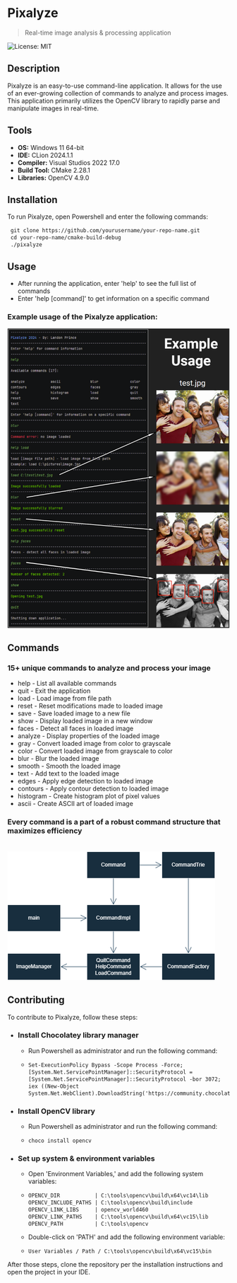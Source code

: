 # Pixalyze 
> Real-time image analysis & processing application

![License: MIT](https://img.shields.io/badge/License-MIT-blue.svg)

## Description
Pixalyze is an easy-to-use command-line application. It allows for the use of an ever-growing collection of commands to analyze and process images.
This application primarily utilizes the OpenCV library to rapidly parse and manipulate images in real-time. 

## Tools 
- __OS:__ Windows 11 64-bit
- __IDE:__ CLion 2024.1.1
- __Compiler:__ Visual Studios 2022 17.0
- __Build Tool:__ CMake 2.28.1
- __Libraries:__ OpenCV 4.9.0

## Installation
To run Pixalyze, open Powershell and enter the following commands:
 ```
  git clone https://github.com/yourusername/your-repo-name.git
  cd your-repo-name/cmake-build-debug
  ./pixalyze
 ```
## Usage
- After running the application, enter 'help' to see the full list of commands
- Enter 'help [command]' to get information on a specific command
### Example usage of the Pixalyze application:<br>
![Example Usage](example_usage.png)

## Commands
### 15+ unique commands to analyze and process your image
- help - List all available commands
- quit - Exit the application
- load - Load image from file path
- reset - Reset modifications made to loaded image
- save - Save loaded image to a new file
- show - Display loaded image in a new window
- faces - Detect all faces in loaded image
- analyze - Display properties of the loaded image
- gray - Convert loaded image from color to grayscale
- color - Convert loaded image from grayscale to color
- blur - Blur the loaded image
- smooth - Smooth the loaded image
- text - Add text to the loaded image
- edges - Apply edge detection to loaded image
- contours - Apply contour detection to loaded image
- histogram - Create histogram plot of pixel values
- ascii - Create ASCII art of loaded image
### Every command is a part of a robust command structure that maximizes efficiency<br><br>
![Command Structure](command_structure.png)

## Contributing
To contribute to Pixalyze, follow these steps:
- ### Install Chocolatey library manager
  - Run Powershell as administrator and run the following command:
  - ```
    Set-ExecutionPolicy Bypass -Scope Process -Force; [System.Net.ServicePointManager]::SecurityProtocol = [System.Net.ServicePointManager]::SecurityProtocol -bor 3072; iex ((New-Object System.Net.WebClient).DownloadString('https://community.chocolatey.org/install.ps1'))
- ### Install OpenCV library
  - Run Powershell as administrator and run the following command:
  - ```
    choco install opencv   
- ### Set up system & environment variables
  - Open 'Environment Variables,' and add the following system variables:
  - ```
    OPENCV_DIR           | C:\tools\opencv\build\x64\vc14\lib
    OPENCV_INCLUDE_PATHS | C:\tools\opencv\build\include
    OPENCV_LINK_LIBS     | opencv_world460
    OPENCV_LINK_PATHS    | C:\tools\opencv\build\x64\vc15\lib
    OPENCV_PATH          | C:\tools\opencv
  - Double-click on 'PATH' and add the following environment variable: 
  - ```
    User Variables / Path / C:\tools\opencv\build\x64\vc15\bin
After those steps, clone the repository per the installation instructions and open the project in your IDE.
